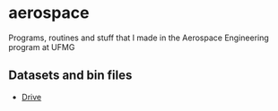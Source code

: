 # aerospace
Programs, routines and stuff that I made in the Aerospace Engineering program at UFMG

## Datasets and bin files
- [Drive](https://drive.google.com/drive/folders/1a_i9AE-tTvpcDor9Qgo0gPjkpNXTuQqh?usp=sharing)
